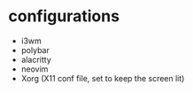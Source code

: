 # configurations

* i3wm
* polybar
* alacritty
* neovim    
* Xorg (X11 conf file, set to keep the screen lit)
